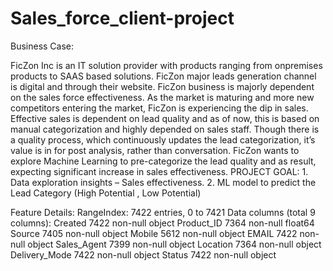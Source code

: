 # Sales_force_client-project

Business Case:

FicZon Inc is an IT solution provider with products ranging from onpremises products to SAAS based solutions. FicZon major leads
generation channel is digital and through their website.
FicZon business is majorly dependent on the sales force
effectiveness. As the market is maturing and more new competitors
entering the market, FicZon is experiencing the dip in sales.
Effective sales is dependent on lead quality and as of now, this is
based on manual categorization and highly depended on sales staff.
Though there is a quality process, which continuously updates the
lead categorization, it’s value is in for post analysis, rather than
conversation.
FicZon wants to explore Machine Learning to pre-categorize the lead
quality and as result, expecting significant increase in sales
effectiveness.
PROJECT GOAL: 1. Data exploration insights – Sales effectiveness.
2. ML model to predict the Lead Category (High Potential , Low
Potential)

Feature Details:
RangeIndex: 7422 entries, 0 to 7421
Data columns (total 9 columns):
Created 7422 non-null object
Product_ID 7364 non-null float64
Source 7405 non-null object
Mobile 5612 non-null object
EMAIL 7422 non-null object
Sales_Agent 7399 non-null object
Location 7364 non-null object
Delivery_Mode 7422 non-null object
Status 7422 non-null object
